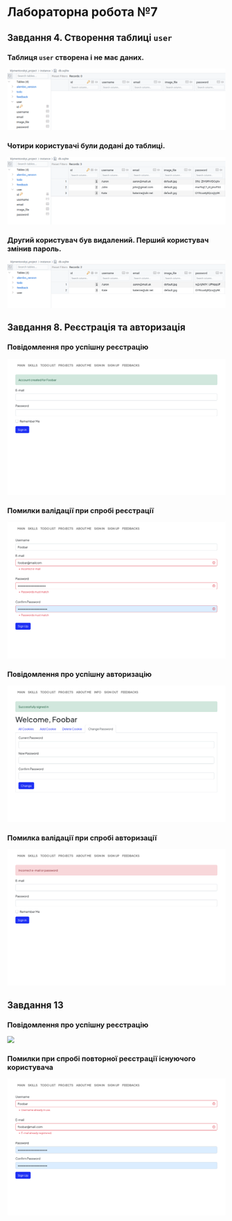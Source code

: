 # Лабораторна робота №7

## Завдання 4. Створення таблиці `user`

### Таблиця `user` створена і не має даних.
![](./screenshots/p4_1.png)

### Чотири користувачі були додані до таблиці.
![](./screenshots/p4_2.png)

### Другий користувач був видалений. Перший користувач змінив пароль.
![](./screenshots/p4_3.png)

## Завдання 8. Реєстрація та авторизація

### Повідомлення про успішну реєстрацію
![](./screenshots/p8_signup_success.png)

### Помилки валідації при спробі реєстрації
![](./screenshots/p8_signup_error.png)

### Повідомлення про успішну авторизацію
![](./screenshots/p8_signin_success.png)

### Помилка валідації при спробі авторизації
![](./screenshots/p8_signin_error.png)

## Завдання 13

### Повідомлення про успішну реєстрацію
![](./screenshots/p13_signup_success.png)

### Помилки при спробі повторної реєстрації існуючого користувача
![](./screenshots/p13_signup_error_user_exists.png)

